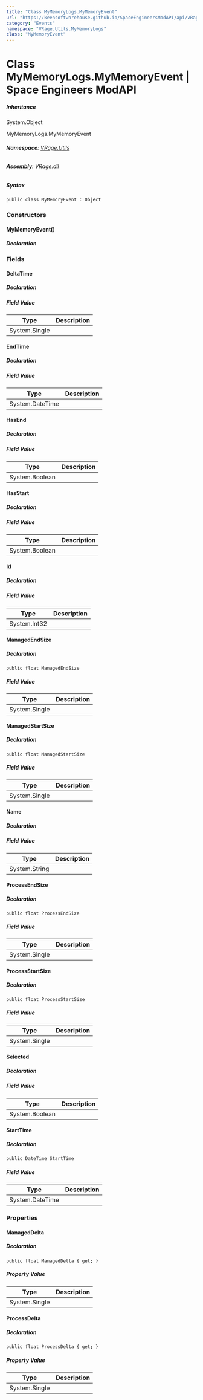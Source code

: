 ```yaml
---
title: "Class MyMemoryLogs.MyMemoryEvent"
url: "https://keensoftwarehouse.github.io/SpaceEngineersModAPI/api/VRage.Utils.MyMemoryLogs.MyMemoryEvent.html"
category: "Events"
namespace: "VRage.Utils.MyMemoryLogs"
class: "MyMemoryEvent"
---
```


# Class MyMemoryLogs.MyMemoryEvent | Space Engineers ModAPI

##### Inheritance

System.Object

MyMemoryLogs.MyMemoryEvent

###### **Namespace**: [VRage.Utils](https://keensoftwarehouse.github.io/SpaceEngineersModAPI/api/VRage.Utils.html)

###### **Assembly**: VRage.dll

##### Syntax

```
public class MyMemoryEvent : Object
```

### Constructors

#### MyMemoryEvent()

##### Declaration

### Fields

#### DeltaTime

##### Declaration

##### Field Value

| Type | Description |
| --- | --- |
| System.Single |     |

#### EndTime

##### Declaration

##### Field Value

| Type | Description |
| --- | --- |
| System.DateTime |     |

#### HasEnd

##### Declaration

##### Field Value

| Type | Description |
| --- | --- |
| System.Boolean |     |

#### HasStart

##### Declaration

##### Field Value

| Type | Description |
| --- | --- |
| System.Boolean |     |

#### Id

##### Declaration

##### Field Value

| Type | Description |
| --- | --- |
| System.Int32 |     |

#### ManagedEndSize

##### Declaration

```
public float ManagedEndSize
```

##### Field Value

| Type | Description |
| --- | --- |
| System.Single |     |

#### ManagedStartSize

##### Declaration

```
public float ManagedStartSize
```

##### Field Value

| Type | Description |
| --- | --- |
| System.Single |     |

#### Name

##### Declaration

##### Field Value

| Type | Description |
| --- | --- |
| System.String |     |

#### ProcessEndSize

##### Declaration

```
public float ProcessEndSize
```

##### Field Value

| Type | Description |
| --- | --- |
| System.Single |     |

#### ProcessStartSize

##### Declaration

```
public float ProcessStartSize
```

##### Field Value

| Type | Description |
| --- | --- |
| System.Single |     |

#### Selected

##### Declaration

##### Field Value

| Type | Description |
| --- | --- |
| System.Boolean |     |

#### StartTime

##### Declaration

```
public DateTime StartTime
```

##### Field Value

| Type | Description |
| --- | --- |
| System.DateTime |     |

### Properties

#### ManagedDelta

##### Declaration

```
public float ManagedDelta { get; }
```

##### Property Value

| Type | Description |
| --- | --- |
| System.Single |     |

#### ProcessDelta

##### Declaration

```
public float ProcessDelta { get; }
```

##### Property Value

| Type | Description |
| --- | --- |
| System.Single |     |